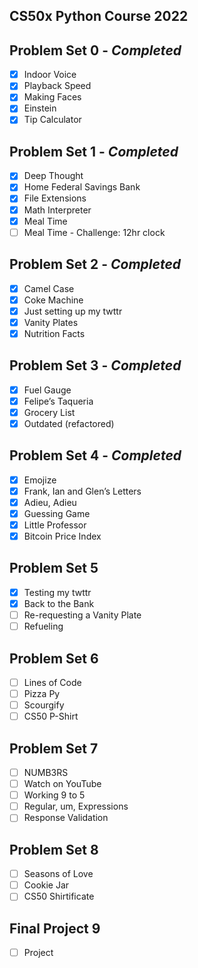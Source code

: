 ## CS50x Python Course 2022

## Problem Set 0 - _Completed_
- [x] Indoor Voice
- [x] Playback Speed
- [x] Making Faces
- [x] Einstein
- [x] Tip Calculator

## Problem Set 1 - _Completed_
- [x] Deep Thought
- [x] Home Federal Savings Bank
- [x] File Extensions
- [x] Math Interpreter
- [x] Meal Time
- [ ] Meal Time - Challenge: 12hr clock

## Problem Set 2 - _Completed_
- [x] Camel Case
- [x] Coke Machine
- [x] Just setting up my twttr
- [x] Vanity Plates
- [x] Nutrition Facts

## Problem Set 3 - _Completed_
- [x] Fuel Gauge
- [x] Felipe’s Taqueria
- [x] Grocery List
- [x] Outdated (refactored)

## Problem Set 4 - _Completed_
- [x] Emojize
- [x] Frank, Ian and Glen’s Letters
- [x] Adieu, Adieu
- [x] Guessing Game
- [x] Little Professor
- [x] Bitcoin Price Index

## Problem Set 5
- [x] Testing my twttr
- [x] Back to the Bank
- [ ] Re-requesting a Vanity Plate
- [ ] Refueling

## Problem Set 6
- [ ] Lines of Code
- [ ] Pizza Py
- [ ] Scourgify
- [ ] CS50 P-Shirt

## Problem Set 7
- [ ] NUMB3RS
- [ ] Watch on YouTube
- [ ] Working 9 to 5
- [ ] Regular, um, Expressions
- [ ] Response Validation

## Problem Set 8
- [ ] Seasons of Love
- [ ] Cookie Jar
- [ ] CS50 Shirtificate

## Final Project 9
- [ ] Project
